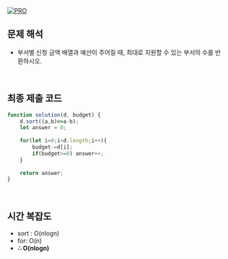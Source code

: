 [![PRO]][Link]

## 문제 해석

- 부서별 신청 금액 배열과 예산이 주어질 때, 최대로 지원할 수 있는 부서의 수를 반환하시오.

<br>

## 최종 제출 코드

```js
function solution(d, budget) {
    d.sort((a,b)=>a-b);
    let answer = 0;
    
    for(let i=0;i<d.length;i++){
        budget-=d[i];
        if(budget>=0) answer++;
    }
    
    return answer;
}
```

<br>

## 시간 복잡도

- sort : O(nlogn)
- for: O(n)
-   **∴ O(nlogn)**

<br>


<!---------------------------------------------------------------------------->

[PRO]: https://github.com/GoSSaChin/algorithm-js/assets/107768516/67c43b52-bc3f-4571-a249-5519021afbb0
[Link]: https://school.programmers.co.kr/learn/courses/30/lessons/12982
